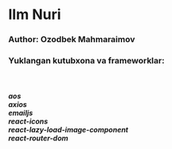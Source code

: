 <h1>Ilm Nuri</h1>
<h3>Author: Ozodbek Mahmaraimov</h3>
<h3>Yuklangan kutubxona va frameworklar:</h3> <br />
<h5>aos <br /> axios <br /> emailjs <br /> react-icons <br /> react-lazy-load-image-component <br /> react-router-dom</h5>